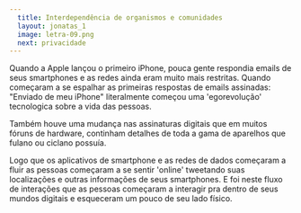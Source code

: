 ```yaml
---
  title: Interdependência de organismos e comunidades
  layout: jonatas_1
  image: letra-09.png
  next: privacidade
---
```


Quando a Apple lançou o primeiro iPhone, pouca gente respondia emails de seus smartphones e as redes ainda eram muito mais restritas. Quando começaram a se espalhar as primeiras respostas de emails assinadas: "Enviado de meu iPhone" literalmente começou uma 'egorevolução' tecnologica sobre a vida das pessoas.

Também houve uma mudança nas assinaturas digitais que em muitos fóruns de hardware, continham detalhes de toda a gama de aparelhos que fulano ou ciclano possuía.

Logo que os aplicativos de smartphone e as redes de dados começaram a fluir as pessoas começaram a se sentir 'online' tweetando suas localizações e outras informações de seus smartphones. E foi neste fluxo de interações que as pessoas começaram a interagir pra dentro de seus mundos digitais e esqueceram um pouco de seu lado físico.
